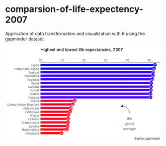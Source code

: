 # comparsion-of-life-expectency-2007
Application of data transformation and visualization with R using the gapminder dataset 

<p align="center">
    <img src="Rplot.png" alt="Image"  />
</p>
